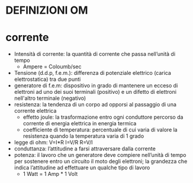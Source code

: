 # DEFINIZIONI OM


# corrente

* Intensità di corrente: la quantità di corrente che passa nell’unità di tempo
    * Ampere = Coloumb/sec
* Tensione (d.d.p, f.e.m.): differenza di potenziale elettrico (carica elettrostatica) tra due punti
* generatore di f.e.m: dispositivo in grado di mantenere un ecceso di elettroni ad uno dei suoi terminali (positivo) e un difetto di elettroni nell'altro terminale (negativo)
* resistenza: la tendenza di un corpo ad opporsi al passaggio di una corrente elettrica
    * effetto joule: la trasformazione entro ogni conduttore percorso da corrente di energia elettrica in energia termica
    * coefficiente di temperatura: percentuale di cui varia di valore la resistenza quando la temperatura varia di 1 grado
* legge di ohm: V=I*R I=V/R R=V/I
* conduttanza: l’attitudine a farsi attraversare dalla corrente
* potenza: il lavoro che un generatore deve compiere nell’unità di tempo per sostenere entro un circuito il moto degli elettroni; la grandezza che indica l’attitudine ad effettuare un qualche tipo di lavoro
    * 1 Watt = 1 Amp * 1 Volt

